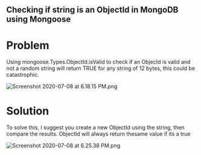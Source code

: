 ## Checking if string is an ObjectId in MongoDB using Mongoose

# Problem
Using mongoose.Types.ObjectId.isValid to check if an ObjecId is valid and not a random string will return TRUE for any string of 12 bytes, this could be catastrophic.

![Screenshot 2020-07-08 at 6.18.15 PM.png](https://cdn.hashnode.com/res/hashnode/image/upload/v1594228710038/w2YSOoV_8.png)
# Solution
To solve this, I suggest you create a new ObjectId using the string, then compare the results. ObjectId will always return thesame value if its a true

![Screenshot 2020-07-08 at 6.25.38 PM.png](https://cdn.hashnode.com/res/hashnode/image/upload/v1594229165528/_mc2lD98f.png)
